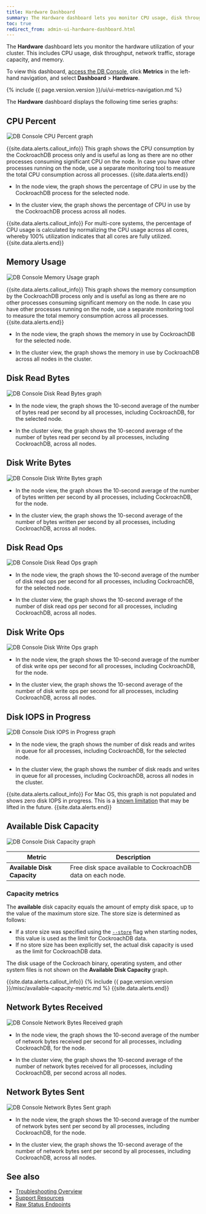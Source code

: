```yaml
---
title: Hardware Dashboard
summary: The Hardware dashboard lets you monitor CPU usage, disk throughput, network traffic, storage capacity, and memory.
toc: true
redirect_from: admin-ui-hardware-dashboard.html
---
```


The **Hardware** dashboard lets you monitor the hardware utilization of your cluster. This includes CPU usage, disk throughput, network traffic, storage capacity, and memory. 

To view this dashboard, [access the DB Console](ui-overview.html#db-console-access), click **Metrics** in the left-hand navigation, and select **Dashboard** > **Hardware**.

{% include {{ page.version.version }}/ui/ui-metrics-navigation.md %}

The **Hardware** dashboard displays the following time series graphs:

## CPU Percent

<img src="{{ 'images/v20.2/ui_cpu_percent.png' | relative_url }}" alt="DB Console CPU Percent graph" style="border:1px solid #eee;max-width:100%" />

{{site.data.alerts.callout_info}}
This graph shows the CPU consumption by the CockroachDB process only and is useful as long as there are no other processes consuming significant CPU on the node. In case you have other processes running on the node, use a separate monitoring tool to measure the total CPU consumption across all processes.
{{site.data.alerts.end}}

- In the node view, the graph shows the percentage of CPU in use by the CockroachDB process for the selected node.

- In the cluster view, the graph shows the percentage of CPU in use by the CockroachDB process across all nodes.

{{site.data.alerts.callout_info}}
For multi-core systems, the percentage of CPU usage is calculated by normalizing the CPU usage across all cores, whereby 100% utilization indicates that all cores are fully utilized.
{{site.data.alerts.end}}

## Memory Usage

<img src="{{ 'images/v20.2/ui_memory_usage_new.png' | relative_url }}" alt="DB Console Memory Usage graph" style="border:1px solid #eee;max-width:100%" />

{{site.data.alerts.callout_info}}
This graph shows the memory consumption by the CockroachDB process only and is useful as long as there are no other processes consuming significant memory on the node. In case you have other processes running on the node, use a separate monitoring tool to measure the total memory consumption across all processes.
{{site.data.alerts.end}}

- In the node view, the graph shows the memory in use by CockroachDB for the selected node.

- In the cluster view, the graph shows the memory in use by CockroachDB across all nodes in the cluster.

## Disk Read Bytes

<img src="{{ 'images/v20.2/ui_disk_read_bytes.png' | relative_url }}" alt="DB Console Disk Read Bytes graph" style="border:1px solid #eee;max-width:100%" />

- In the node view, the graph shows the 10-second average of the number of bytes read per second by all processes, including CockroachDB, for the selected node.

- In the cluster view, the graph shows the 10-second average of the number of bytes read per second by all processes, including CockroachDB, across all nodes.

## Disk Write Bytes

<img src="{{ 'images/v20.2/ui_disk_write_bytes.png' | relative_url }}" alt="DB Console Disk Write Bytes graph" style="border:1px solid #eee;max-width:100%" />

- In the node view, the graph shows the 10-second average of the number of bytes written per second by all processes, including CockroachDB, for the node.

- In the cluster view, the graph shows the 10-second average of the number of bytes written per second by all processes, including CockroachDB, across all nodes.

## Disk Read Ops

<img src="{{ 'images/v20.2/ui_disk_read_ops.png' | relative_url }}" alt="DB Console Disk Read Ops graph" style="border:1px solid #eee;max-width:100%" />

- In the node view, the graph shows the 10-second average of the number of disk read ops per second for all processes, including CockroachDB, for the selected node.

- In the cluster view, the graph shows the 10-second average of the number of disk read ops per second for all processes, including CockroachDB, across all nodes.

## Disk Write Ops

<img src="{{ 'images/v20.2/ui_disk_write_ops.png' | relative_url }}" alt="DB Console Disk Write Ops graph" style="border:1px solid #eee;max-width:100%" />

- In the node view, the graph shows the 10-second average of the number of disk write ops per second for all processes, including CockroachDB, for the node.

- In the cluster view, the graph shows the 10-second average of the number of disk write ops per second for all processes, including CockroachDB, across all nodes.

## Disk IOPS in Progress

<img src="{{ 'images/v20.2/ui_disk_iops.png' | relative_url }}" alt="DB Console Disk IOPS in Progress graph" style="border:1px solid #eee;max-width:100%" />

- In the node view, the graph shows the number of disk reads and writes in queue for all processes, including CockroachDB, for the selected node.

- In the cluster view, the graph shows the number of disk reads and writes in queue for all processes, including CockroachDB, across all nodes in the cluster.

{{site.data.alerts.callout_info}}
For Mac OS, this graph is not populated and shows zero disk IOPS in progress. This is a [known limitation](https://github.com/cockroachdb/cockroach/issues/27927) that may be lifted in the future.
{{site.data.alerts.end}}

## Available Disk Capacity

<img src="{{ 'images/v20.2/ui_available_disk_capacity.png' | relative_url }}" alt="DB Console Disk Capacity graph" style="border:1px solid #eee;max-width:100%" />

Metric | Description
--------|--------
**Available Disk Capacity** | Free disk space available to CockroachDB data on each node.

### Capacity metrics

The **available** disk capacity equals the amount of empty disk space, up to the value of the maximum store size. The store size is determined as follows:

- If a store size was specified using the [`--store`](cockroach-start.html#store) flag when starting nodes, this value is used as the limit for CockroachDB data.
- If no store size has been explicitly set, the actual disk capacity is used as the limit for CockroachDB data.

The disk usage of the Cockroach binary, operating system, and other system files is not shown on the **Available Disk Capacity** graph.

{{site.data.alerts.callout_info}}
{% include {{ page.version.version }}/misc/available-capacity-metric.md %}
{{site.data.alerts.end}}

## Network Bytes Received

<img src="{{ 'images/v20.2/ui_network_bytes_received.png' | relative_url }}" alt="DB Console Network Bytes Received graph" style="border:1px solid #eee;max-width:100%" />

- In the node view, the graph shows the 10-second average of the number of network bytes received per second for all processes, including CockroachDB, for the node.

- In the cluster view, the graph shows the 10-second average of the number of network bytes received for all processes, including CockroachDB, per second across all nodes.

## Network Bytes Sent

<img src="{{ 'images/v20.2/ui_network_bytes_sent.png' | relative_url }}" alt="DB Console Network Bytes Sent graph" style="border:1px solid #eee;max-width:100%" />

- In the node view, the graph shows the 10-second average of the number of network bytes sent per second by all processes, including CockroachDB, for the node.

- In the cluster view, the graph shows the 10-second average of the number of network bytes sent per second by all processes, including CockroachDB, across all nodes.

## See also

- [Troubleshooting Overview](troubleshooting-overview.html)
- [Support Resources](support-resources.html)
- [Raw Status Endpoints](monitoring-and-alerting.html#raw-status-endpoints)
